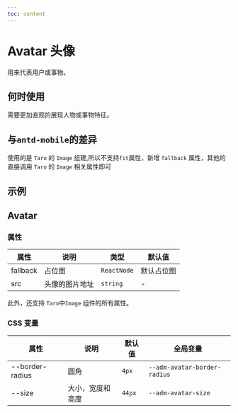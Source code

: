 ```yaml
---
toc: content
---
```


# Avatar 头像

用来代表用户或事物。

## 何时使用

需要更加直观的展现人物或事物特征。

## 与`antd-mobile`的差异

使用的是 `Taro` 的 `Image` 组建,所以不支持`fit`属性，新增 `fallback` 属性，其他的直接调用 `Taro` 的 `Image` 相关属性即可

## 示例

<code src="./demos/demo1.tsx"></code>

## Avatar

### 属性

| 属性     | 说明           | 类型        | 默认值     |
| -------- | -------------- | ----------- | ---------- |
| fallback | 占位图         | `ReactNode` | 默认占位图 |
| src      | 头像的图片地址 | `string`    | -          |

此外，还支持 `Taro`中`Image` 组件的所有属性。

### CSS 变量

| 属性            | 说明             | 默认值 | 全局变量                     |
| --------------- | ---------------- | ------ | ---------------------------- |
| --border-radius | 圆角             | `4px`  | `--adm-avatar-border-radius` |
| --size          | 大小，宽度和高度 | `44px` | `--adm-avatar-size`          |
